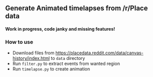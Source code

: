 ## Generate Animated timelapses from /r/Place data

#### Work in progress, code janky and missing features!

### How to use
* Download files from https://placedata.reddit.com/data/canvas-history/index.html to `data` directory
* Run `filter.py` to extract events from wanted region
* Run `timelapse.py` to create animation